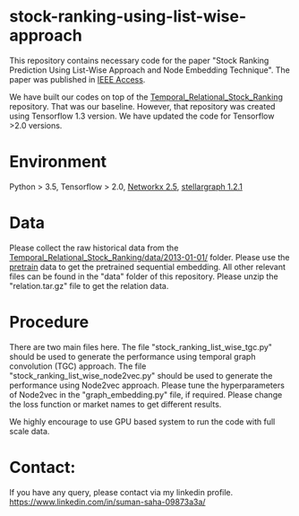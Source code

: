 # stock-ranking-using-list-wise-approach
This repository contains necessary code for the paper "Stock Ranking Prediction Using List-Wise Approach and Node Embedding Technique". The paper was published in [IEEE Access](https://ieeexplore.ieee.org/document/9461199).

We have built our codes on top of the [Temporal_Relational_Stock_Ranking](https://github.com/fulifeng/Temporal_Relational_Stock_Ranking) repository. That was our baseline. However, that repository was created using Tensorflow 1.3 version. We have updated the code for Tensorflow >2.0 versions.

# Environment
Python > 3.5, Tensorflow > 2.0, [Networkx 2.5](https://networkx.org/), [stellargraph 1.2.1](https://stellargraph.readthedocs.io/en/stable/)

# Data

Please collect the raw historical data from the [Temporal_Relational_Stock_Ranking/data/2013-01-01/](https://github.com/fulifeng/Temporal_Relational_Stock_Ranking/tree/master/data) folder. Please use the [pretrain](https://drive.google.com/file/d/1fyNCZ62pEItTQYEBzLwsZ9ehX_-Ai3qT/view) data to get the pretrained sequential embedding. All other relevant files can be found in the "data" folder of this repository. Please unzip the "relation.tar.gz" file to get the relation data.

# Procedure
There are two main files here. The file "stock_ranking_list_wise_tgc.py" should be used to generate the performance using temporal graph convolution (TGC) approach. The file "stock_ranking_list_wise_node2vec.py" should be used to generate the performance using Node2vec approach. Please tune the hyperparameters of Node2vec in the "graph_embedding.py" file, if required. Please change the loss function or market names to get different results.

We highly encourage to use GPU based system to run the code with full scale data.

# Contact:
If you have any query, please contact via my linkedin profile.
https://www.linkedin.com/in/suman-saha-09873a3a/

